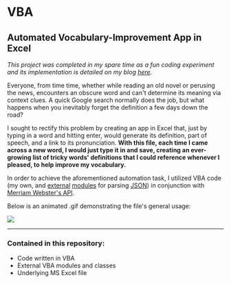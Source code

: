 # VBA

## Automated Vocabulary-Improvement App in Excel

*This project was completed in my spare time as a fun coding experiment and its implementation is detailed on my blog <a href = "https://joeknittel.github.io/2021/01/19/Extending-the-Functionality-of-Excel.html">here</a>.*

Everyone, from time time, whether while reading an old novel or perusing the news, encounters an obscure word and can't determine its meaning via context clues. A quick Google search normally does the job, but what happens when you inevitably forget the definition a few days down the road?

I sought to rectify this problem by creating an app in Excel that, just by typing in a word and hitting enter, would generate its definition, part of speech, and a link to its pronunciation. **With this file, each time I came across a new word, I would just type it in and save, creating an ever-growing list of tricky words' definitions that I could reference whenever I pleased, to help improve my vocabulary.**

In order to achieve the aforementioned automation task, I utilized VBA code (my own, and [external](https://github.com/VBA-tools/VBA-JSON) [modules](https://github.com/timhall/VBA-Dictionary) for parsing [JSON](https://www.json.org/json-en.html)) in conjunction with [Merriam Webster's API](https://dictionaryapi.com/products/api-collegiate-dictionary).

Below is an animated .gif demonstrating the file's general usage:

![](https://raw.githubusercontent.com/JosephKnittel/VBA/main/Images/vocab_demo.gif)

<hr>

### Contained in this repository: 

- Code written in VBA
- External VBA modules and classes 
- Underlying MS Excel file 
